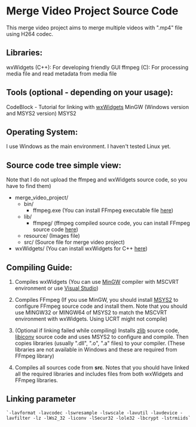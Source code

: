 # Merge Video Project Source Code

This merge video project aims to merge multiple videos with ".mp4" file using H264 codec.
## Libraries:
wxWidgets (C++): For developing friendly GUI
ffmpeg (C): For processing media file and read metadata from media file
## Tools (optional - depending on your usage):
CodeBlock - Tutorial for linking with [wxWidgets](https://www.youtube.com/watch?v=KHkb1XrtseY)
MinGW (Windows version and MSYS2 version)
MSYS2
## Operating System: 
I use Windows as the main environment. I haven't tested Linux yet.
## Source code tree simple view:
Note that I do not upload the ffmpeg and wxWidgets source code, so you have to find them)

  - merge_video_project/
    - bin/
      - ffmpeg.exe (You can install FFmpeg executable file [here](https://www.ffmpeg.org/download.html))
    - lib/
      - ffmpeg/ (ffmpeg compiled source code, you can install FFmpeg source code [here](https://github.com/FFmpeg/FFmpeg))
    - resource/ (Images file)
    - src/ (Source file for merge video project)
  - wxWidgets/ (You can install wxWidgets for C++ [here](https://www.wxwidgets.org/downloads/))
## Compiling Guide:
1. Compiles wxWidgets (You can use [MinGW](https://winlibs.com/) compiler with MSCVRT environment
or use [Visual Studio](https://visualstudio.microsoft.com/downloads/))
 
2. Compiles FFmpeg (If you use MinGW, you should install [MSYS2](https://www.msys2.org/) to configure
FFmpeg source code and install them. Note that you should use MINGW32 or MINGW64 of MSYS2 to match
the MSCVRT environment with wxWidgets. Using UCRT might not compile)
 
3. (Optional if linking failed while compiling) Installs [zlib](https://www.zlib.net/) source code, 
[libiconv](https://www.gnu.org/software/libiconv/) source code and 
uses MSYS2 to configure and compile. Then copies libraries (usually ".dll", ".o", ".a" files) to your compiler.
(These libraries are not available in Windows and these are required from FFmpeg library)
 
4. Compiles all sources code from **src**. Notes that you should have linked all the required libraries and includes files from
both wxWidgets and FFmpeg libraries.
	
## Linking parameter
	`-lavformat -lavcodec -lswresample -lswscale -lavutil -lavdevice -lavfilter -lz -lWs2_32 -liconv -lSecur32 -lole32 -lbcrypt -lstrmiids`

	
